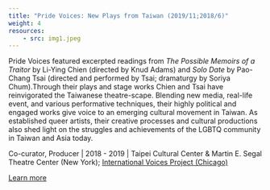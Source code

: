 ```yaml
---
title: "Pride Voices: New Plays from Taiwan (2019/11;2018/6)"
weight: 4
resources:
    - src: img1.jpeg
---
```


Pride Voices featured excerpted readings from *The Possible Memoirs of a Traitor* by Li-Ying Chien (directed by Knud Adams) and *Solo Date* by Pao-Chang Tsai (directed and performed by Tsai; dramaturgy by Soriya Chum).Through their plays and stage works Chien and Tsai have reinvigorated the Taiwanese theatre-scape. Blending new media, real-life event, and various performative techniques, their highly political and engaged works give voice to an emerging cultural movement in Taiwan. As established queer artists, their creative processes and cultural productions also shed light on the struggles and achievements of the LGBTQ community in Taiwan and Asia today.

Co-curator, Producer | 2018 - 2019 | Taipei Cultural Center & Martin E. Segal Theatre Center (New York); [International Voices Project (Chicago)](https://www.ivpchicago.org/)

[Learn more](https://howlround.com/happenings/pride-voices-new-plays-taiwan-li-ying-chien-and-pao-chang-tsai)
